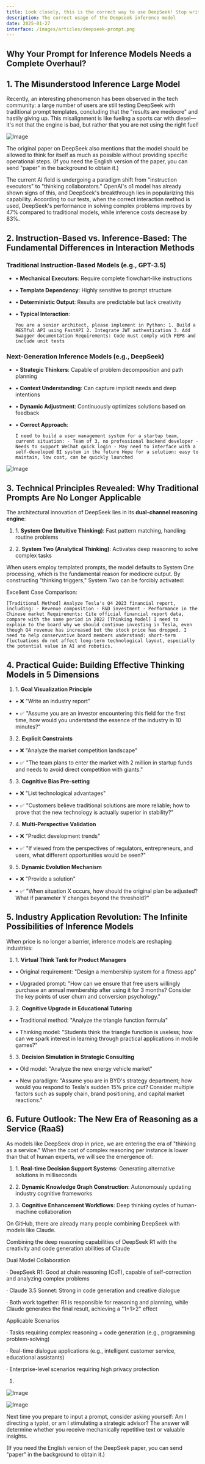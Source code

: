```yaml
---
title: Look closely, this is the correct way to use DeepSeek! Stop writing traditional prompts
description: The correct usage of the Deepseek inference model
date: 2025-01-27
interface: /images/articles/deepseek-prompt.png
---
```

## Why Your Prompt for Inference Models Needs a Complete Overhaul?

## 1. The Misunderstood Inference Large Model

Recently, an interesting phenomenon has been observed in the tech community: a large number of users are still testing DeepSeek with traditional prompt templates, concluding that the "results are mediocre" and hastily giving up. This misalignment is like fueling a sports car with diesel—it's not that the engine is bad, but rather that you are not using the right fuel!

![Image](https://pub-661b0ffd786d45edbf52a76c125d28a7.r2.dev/any/6581737982362_.pic.jpg)

The original paper on DeepSeek also mentions that the model should be allowed to think for itself as much as possible without providing specific operational steps. (If you need the English version of the paper, you can send "paper" in the background to obtain it.)

The current AI field is undergoing a paradigm shift from "instruction executors" to "thinking collaborators." OpenAI's o1 model has already shown signs of this, and DeepSeek's breakthrough lies in popularizing this capability. According to our tests, when the correct interaction method is used, DeepSeek's performance in solving complex problems improves by 47% compared to traditional models, while inference costs decrease by 83%.

## 2. Instruction-Based vs. Inference-Based: The Fundamental Differences in Interaction Methods

### Traditional Instruction-Based Models (e.g., GPT-3.5)

*   • **Mechanical Executors**: Require complete flowchart-like instructions
    
*   • **Template Dependency**: Highly sensitive to prompt structure
    
*   • **Deterministic Output**: Results are predictable but lack creativity
    
*   • **Typical Interaction**:
    
    ```
    You are a senior architect, please implement in Python: 1. Build a RESTful API using FastAPI 2. Integrate JWT authentication 3. Add Swagger documentation Requirements: Code must comply with PEP8 and include unit tests
    ```
    

### Next-Generation Inference Models (e.g., DeepSeek)

*   • **Strategic Thinkers**: Capable of problem decomposition and path planning
    
*   • **Context Understanding**: Can capture implicit needs and deep intentions
    
*   • **Dynamic Adjustment**: Continuously optimizes solutions based on feedback
    
*   • **Correct Approach**:
    
    ```
    I need to build a user management system for a startup team, current situation: - Team of 3, no professional backend developer - Needs to support WeChat quick login - May need to interface with a self-developed BI system in the future Hope for a solution: easy to maintain, low cost, can be quickly launched
    ```
    

![Image](https://pub-661b0ffd786d45edbf52a76c125d28a7.r2.dev/any/6591737982372_.pic.jpg)


## 3. Technical Principles Revealed: Why Traditional Prompts Are No Longer Applicable

The architectural innovation of DeepSeek lies in its **dual-channel reasoning engine**:

1.  1. **System One (Intuitive Thinking)**: Fast pattern matching, handling routine problems
    
2.  2. **System Two (Analytical Thinking)**: Activates deep reasoning to solve complex tasks
    

When users employ templated prompts, the model defaults to System One processing, which is the fundamental reason for mediocre output. By constructing "thinking triggers," System Two can be forcibly activated:

Excellent Case Comparison:

```
[Traditional Method] Analyze Tesla's Q4 2023 financial report, including: - Revenue composition - R&D investment - Performance in the Chinese market Requirements: Cite official financial report data, compare with the same period in 2022 [Thinking Model] I need to explain to the board why we should continue investing in Tesla, even though Q4 revenue has increased but the stock price has dropped. I need to help conservative board members understand: short-term fluctuations do not affect long-term technological layout, especially the potential value in AI and robotics.
```

## 4. Practical Guide: Building Effective Thinking Models in 5 Dimensions

1.  1. **Goal Visualization Principle**
    

*   • ❌ "Write an industry report"
    
*   • ✅ "Assume you are an investor encountering this field for the first time, how would you understand the essence of the industry in 10 minutes?"
    

3.  2. **Explicit Constraints**
    

*   • ❌ "Analyze the market competition landscape"
    
*   • ✅ "The team plans to enter the market with 2 million in startup funds and needs to avoid direct competition with giants."
    

5.  3. **Cognitive Bias Pre-setting**
    

*   • ❌ "List technological advantages"
    
*   • ✅ "Customers believe traditional solutions are more reliable; how to prove that the new technology is actually superior in stability?"
    

7.  4. **Multi-Perspective Validation**
    

*   • ❌ "Predict development trends"
    
*   • ✅ "If viewed from the perspectives of regulators, entrepreneurs, and users, what different opportunities would be seen?"
    

9.  5. **Dynamic Evolution Mechanism**
    

*   • ❌ "Provide a solution"
    
*   • ✅ "When situation X occurs, how should the original plan be adjusted? What if parameter Y changes beyond the threshold?"
    

## 5. Industry Application Revolution: The Infinite Possibilities of Inference Models

When price is no longer a barrier, inference models are reshaping industries:

1.  1. **Virtual Think Tank for Product Managers**
    

*   • Original requirement: "Design a membership system for a fitness app"
    
*   • Upgraded prompt: "How can we ensure that free users willingly purchase an annual membership after using it for 3 months? Consider the key points of user churn and conversion psychology."
    

3.  2. **Cognitive Upgrade in Educational Tutoring**
    

*   • Traditional method: "Analyze the triangle function formula"
    
*   • Thinking model: "Students think the triangle function is useless; how can we spark interest in learning through practical applications in mobile games?"
    

5.  3. **Decision Simulation in Strategic Consulting**
    

*   • Old model: "Analyze the new energy vehicle market"
    
*   • New paradigm: "Assume you are in BYD's strategy department; how would you respond to Tesla's sudden 15% price cut? Consider multiple factors such as supply chain, brand positioning, and capital market reactions."
    

## 6. Future Outlook: The New Era of Reasoning as a Service (RaaS)

As models like DeepSeek drop in price, we are entering the era of "thinking as a service." When the cost of complex reasoning per instance is lower than that of human experts, we will see the emergence of:

1.  1. **Real-time Decision Support Systems**: Generating alternative solutions in milliseconds
    
2.  2. **Dynamic Knowledge Graph Construction**: Autonomously updating industry cognitive frameworks
    
3.  3. **Cognitive Enhancement Workflows**: Deep thinking cycles of human-machine collaboration
    

On GitHub, there are already many people combining DeepSeek with models like Claude.

Combining the deep reasoning capabilities of DeepSeek R1 with the creativity and code generation abilities of Claude

Dual Model Collaboration

· DeepSeek R1: Good at chain reasoning (CoT), capable of self-correction and analyzing complex problems

· Claude 3.5 Sonnet: Strong in code generation and creative dialogue

· Both work together: R1 is responsible for reasoning and planning, while Claude generates the final result, achieving a "1+1>2" effect

Applicable Scenarios

· Tasks requiring complex reasoning + code generation (e.g., programming problem-solving)

· Real-time dialogue applications (e.g., intelligent customer service, educational assistants)

· Enterprise-level scenarios requiring high privacy protection

1.  

![Image](https://pub-661b0ffd786d45edbf52a76c125d28a7.r2.dev/any/6601737982387_.pic.jpg)
    

![Image](https://pub-661b0ffd786d45edbf52a76c125d28a7.r2.dev/any/6611737982392_.pic.jpg)

Next time you prepare to input a prompt, consider asking yourself: Am I directing a typist, or am I stimulating a strategic advisor? The answer will determine whether you receive mechanically repetitive text or valuable insights.

(If you need the English version of the DeepSeek paper, you can send "paper" in the background to obtain it.)
